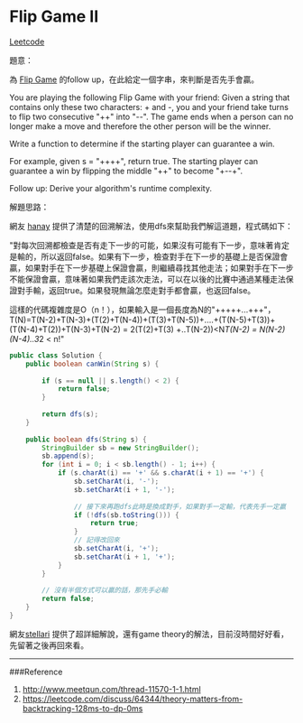 # Flip Game II

[Leetcode](https://leetcode.com/problems/flip-game-ii/)

題意：

為 [Flip Game]() 的follow up，在此給定一個字串，來判斷是否先手會贏。

You are playing the following Flip Game with your friend: Given a string that contains only these two characters: + and -, you and your friend take turns to flip two consecutive "++" into "--". The game ends when a person can no longer make a move and therefore the other person will be the winner.

Write a function to determine if the starting player can guarantee a win.

For example, given s = "++++", return true. The starting player can guarantee a win by flipping the middle "++" to become "+--+".

Follow up:
Derive your algorithm's runtime complexity.

解題思路：

網友 [hanay](http://www.meetqun.com/thread-11570-1-1.html) 提供了清楚的回溯解法，使用dfs來幫助我們解這道題，程式碼如下：

"對每次回溯都檢查是否有走下一步的可能，如果沒有可能有下一步，意味著肯定是輸的，所以返回false。如果有下一步，檢查對手在下一步的基礎上是否保證會贏，如果對手在下一步基礎上保證會贏，則繼續尋找其他走法；如果對手在下一步不能保證會贏，意味著如果我們走該次走法，可以在以後的比賽中通過某種走法保證對手輸，返回true。如果發現無論怎麼走對手都會贏，也返回false。  

這樣的代碼複雜度是O（n！），如果輸入是一個長度為N的"+++++...+++"，T(N)=T(N-2)+T(N-3)+(T(2)+T(N-4))+(T(3)+T(N-5))+....+(T(N-5)+T(3))+(T(N-4)+T(2))+T(N-3)+T(N-2) = 2(T(2)+T(3) +..T(N-2))<N*T(N-2) = N(N-2)(N-4)..3*2 < n!"

```java
public class Solution {
    public boolean canWin(String s) {
        
        if (s == null || s.length() < 2) {
            return false;
        }
        
        return dfs(s);
    }
    
    public boolean dfs(String s) {
        StringBuilder sb = new StringBuilder();
        sb.append(s);
        for (int i = 0; i < sb.length() - 1; i++) {
            if (s.charAt(i) == '+' && s.charAt(i + 1) == '+') {
                sb.setCharAt(i, '-');
                sb.setCharAt(i + 1, '-');
                
                // 接下來再跑dfs此時是換成對手，如果對手一定輸，代表先手一定贏
                if (!dfs(sb.toString())) {
                    return true;
                }
                // 記得改回來
                sb.setCharAt(i, '+');
                sb.setCharAt(i + 1, '+');
            }
        }
        
        // 沒有半個方式可以贏的話，那先手必輸
        return false;
    }
}
```

網友[stellari](https://leetcode.com/discuss/64344/theory-matters-from-backtracking-128ms-to-dp-0ms) 提供了超詳細解說，還有game theory的解法，目前沒時間好好看，先留著之後再回來看。

---
###Reference
1. http://www.meetqun.com/thread-11570-1-1.html
2. https://leetcode.com/discuss/64344/theory-matters-from-backtracking-128ms-to-dp-0ms